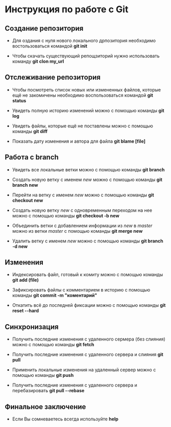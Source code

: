 # Инструкция по работе с Git

## Создание репозитория

+ Для оздания с нуля нового локального дрпозитория необходимо востользоваться командой **git init**  

+ Чтобы скачать существующий репощзиторий нужно использовать команду **git clon my_url**

## Отслеживание репозитория

+ Чтобы посмотреть список новых или измененных файлов, которые ещё не закомичены необходимо воспользоваться командой **git status**

+ Увидеть полную историю изменений можно с помощью команды **git log**

+ Увидеть файлы, которые ещё не поставлены можно с помощью команды **git diff**

+ Показать дату изменения и автора для файла **git blame [file]**

## Работа с branch

+ Увидеть все локальные ветки можно с помощью команды **git branch**

+ Создать новую ветку с именем *new* можно с помощью команды **git branch new**

+ Перейти на ветку с именем *new* можно с помощью команды **git checkout new**

+ Создать новую ветку *new* с одновременным переходом на нее можно с помощью команды **git checkout -b new**

+ Объединить ветки с добавлением информации из *new* в *master* можно из ветки *master* с помощью команды **git merge new**

+ Удалить ветку с именем *new* можно с помощью команды **git branch -d new**

## Изменения

+ Индексировать файл, готовый к комиту можно с помощью команды **git add (file)**

+ Зафиксировать файлы с комментарием в историю с помощью команды **git commit -m "коментарий"**

+ Откатить всё до последней фиксации можно с помощью команды **git reset --hard**


## Синхронизация

+ Получить последние изменения с удаленного сермера (без слияния) можно с помощью команды **git fetch**

+ Получить последние изменения с удаленного сервера и слияния **git pull**

+ Применить локальные изменения на удаленный сервер можно с помощью команды **git push**

+ Получить последние изменения с удаленного сервера и перебазировать **git pull --rebase**

## Финальное заключение

+ Если Вы сомневаетесь всегда используйте **help**

